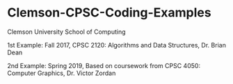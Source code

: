 # Clemson-CPSC-Coding-Examples

Clemson University School of Computing

1st Example: Fall 2017, CPSC 2120: Algorithms and Data Structures, Dr. Brian Dean

2nd Example: Spring 2019, Based on coursework from CPSC 4050: Computer Graphics, Dr. Victor Zordan
